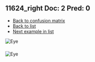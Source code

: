 ## 11624_right Doc: 2 Pred: 0
- [Back to confusion matrix](https://github.com/juliandewit/kaggle_retinopathy/blob/master/matrix.md)
- [Back to list](https://github.com/juliandewit/kaggle_retinopathy/blob/master/lists/20/list.md)
- [Next example in list](https://github.com/juliandewit/kaggle_retinopathy/blob/master/lists/20/11/11651_left.md)

![Eye](https://retinopaty.blob.core.windows.net/size1024/11624_right_2.jpeg)

### 

![Eye]()
